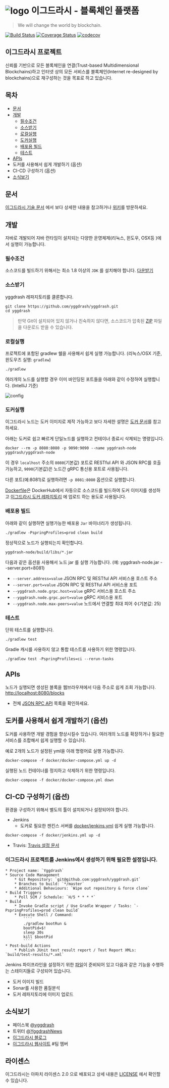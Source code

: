 # ![logo](docs/images/ygg-logo-green.png) 이그드라시 - 블록체인 플랫폼

> We will change the world by blockchain.

[![Build Status](https://travis-ci.org/yggdrash/yggdrash.svg?branch=develop)](https://travis-ci.org/yggdrash/yggdrash)
[![Coverage Status](https://coveralls.io/repos/github/yggdrash/yggdrash/badge.svg?branch=develop)](https://coveralls.io/github/yggdrash/yggdrash?branch=develop)
[![codecov](https://codecov.io/gh/yggdrash/yggdrash/branch/develop/graph/badge.svg)](https://codecov.io/gh/yggdrash/yggdrash)

## 이그드라시 프로젝트

신뢰를 기반으로 모든 블록체인을 연결(Trust-based Multidimensional Blockchains)하고 인터넷 상의 모든 서비스를 블록체인(Internet re-designed by blockchains)으로 재구성하는 것을 목표로 하고 있습니다. 

## 목차

* [문서](#문서)
* [개발](#개발)
    * [필수조건](#필수조건)
    * [소스받기](#소스받기)
    * [로컬실행](#로컬실행)
    * [도커실행](#도커실행)
    * [배포용 빌드](#배포용-빌드)
    * [테스트](#테스트)
* [APIs](#apis)
* 도커를 사용해서 쉽게 개발하기 (옵션)
* CI-CD 구성하기 (옵션)
* [소식보기](#소식보기)


## 문서
[이그드라시 기술 문서](docs) 에서 보다 상세한 내용을 참고하거나 [위키](https://github.com/yggdrash/yggdrash/wiki)를 방문하세요.

## 개발
자바로 개발되어 자바 런타임이 설치되는 다양한 운영체제(리눅스, 윈도우, OSX등 )에서 실행이 가능합니다.

### 필수조건

소스코드를 빌드하기 위해서는 최소 1.8 이상의 `JDK` 를 설치해야 합니다. [다운받기](http://www.oracle.com/technetwork/java/javase/overview/index.html)

### 소스받기

yggdrash 레파지토리를 클론합니다.

```
git clone https://github.com/yggdrash/yggdrash.git
cd yggdrash
```
> 만약 Git이 설치되어 있지 않거나 친숙하지 않다면, 소스코드가 압축된 [ZIP](https://github.com/yggdrash/yggdrash/archive/master.zip) 파일을 다운로드 받을 수 있습니다.

### 로컬실행

프로젝트에 포함된 gradlew 쉘을 사용해서 쉽게 실행 가능합니다. (리눅스/OSX 기준, 윈도우즈 실행: `gradlew`)
```
./gradlew
```
여러개의 노드를 실행할 경우 이미 바인딩된 포트들을 아래와 같이 수정하여 실행합니다. (IntelliJ 기준)

![config](docs/images/intellij-run-config.png)

### 도커실행 
이그드라시 노드는 도커 이미지로 제작 가능하고 보다 자세한 설명은 [도커 문서](docker)를 참고하세요.

아래는 도커로 쉽고 빠르게 단일노드를 실행하고 컨테이너 종료시 삭제되는 명령입니다.

```
docker --rm -p 8080:8080 -p 9090:9090 --name yggdrash-node yggdrash/yggdrash-node
```

이 경우 `localhost` 주소의 `8080`(기본값) 포트로 RESTful API 와 JSON RPC를 호출 가능하고, `9090`(기본값)은 노드간 gRPC 통신용 포트로 사용됩니다.

다른 포트(예:8081)로 실행하려면 `-p 8081:8080` 옵션으로 실행합니다.

[Dockerfile](Dockerfile)은 DockerHub에서 자동으로 소스코드를 빌드하여 도커 이미지를 생성하고 [이그드라시 도커 레파지토리](https://hub.docker.com/r/yggdrash/yggdrash-node/) 에 업로드 하는 용도로 사용됩니다.

### 배포용 빌드

아래와 같이 실행하면 실행가능한 배포용 `Jar` 바이너리가 생성됩니다.
```
./gradlew -PspringProfiles=prod clean build
```

정상적으로 노드가 실행되는지 확인합니다.
```
yggdrash-node/build/libs/*.jar
```

다음과 같은 옵션을 사용해서 노드 jar 를 실행 가능합니다. (예: yggdrash-node.jar --server.port=8081) 

- `--server.address=value` JSON RPC 및 RESTful API 서비스용 호스트 주소
- `--server.port=value` JSON RPC 및 RESTful API 서비스용 포트
- `--yggdrash.node.grpc.host=value` gRPC 서비스용 호스트 주소
- `--yggdrash.node.grpc.port=value` gRPC 서비스용 포트
- `--yggdrash.node.max-peers=value` 노드에서 연결할 최대 피어 수(기본값: 25)

### 테스트
단위 테스트를 실행합니다.
```
./gradlew test
```
Gradle 캐시를 사용하지 않고 통합 테스트를 사용하기 위한 명령입니다.
```
./gradlew test -PspringProfiles=ci --rerun-tasks
```


## APIs

노드가 실행되면 생성된 블록을 웹브라우져에서 다음 주소로 쉽게 조회 가능합니다. [http://localhost:8080/blocks](http://localhost:8080/blocks)

- 전체 [JSON RPC API](docs/api/jsonrpc-api.md) 목록을 확인하세요.


## 도커를 사용해서 쉽게 개발하기 (옵션)

도커를 사용하면 개발 경험을 향상시킬수 있습니다. 여러개의 노드를 확장하거나 필요한 서비스를 조합해서 쉽게 실행할 수 있습니다.

예로 2개의 노드가 설정된 yml을 아래 명령어로 실행 가능합니다.
```
docker-compose -f docker/docker-compose.yml up -d
```

실행된 노드 컨테이너를 정지하고 삭제하기 위한 명령입니다.
```
docker-compose -f docker/docker-compose.yml down
```


## CI-CD 구성하기 (옵션)

환경을 구성하기 위해서 별도의 툴이 설치되거나 설정되어야 합니다.

- Jenkins
   - 도커로 필요한 젠킨스 서버를 [docker/jenkins.yml](docker/jenkins.yml) 쉽게 실행 가능합니다.

```
docker-compose -f docker/jenkins.yml up -d
```
- Travis: [Travis 설정 문서](https://docs.travis-ci.com/user/getting-started/)

### 이그드라시 프로젝트를 Jenkins에서 생성하기 위해 필요한 설정입니다.
```
* Project name: `Yggdrash`
* Source Code Management
    * Git Repository: `git@github.com:yggdrash/yggdrash.git`
    * Branches to build: `*/master`
    * Additional Behaviours: `Wipe out repository & force clone`
* Build Triggers
    * Poll SCM / Schedule: `H/5 * * * *`
* Build
    * Invoke Gradle script / Use Gradle Wrapper / Tasks: `-PspringProfiles=prod clean build`
    * Execute Shell / Command:
        ````
        ./gradlew bootRun &
        bootPid=$!
        sleep 30s
        kill $bootPid
        ````
* Post-build Actions
    * Publish JUnit test result report / Test Report XMLs: `build/test-results/*.xml`
```
Jenkins 파이프라인을 설정하기 위한 [파일](Jenkinsfile)이 준비되어 있고 다음과 같은 기능을 수행하는 스테이지들로 구성되어 있습니다.

- 도커 이미지 빌드
- Sonar를 사용한 품질분석
- 도커 레파지토리에 이미지 업로드


## 소식보기
- 페이스북 [@yggdrash](https://www.facebook.com/yggdrash)
- 트위터 [@YggdrashNews](https://twitter.com/YggdrashNews)
- [이그드라시 블로그](http://blog.naver.com/yggdrash)
- [이그드라시 웹사이트](https://yggdrash.io/#team) #팀 멤버


## 라이센스
이그드라시는 아파치 라이센스 2.0 으로 배포되고 상세 내용은 [LICENSE](LICENSE) 에서 확인할 수 있습니다.
